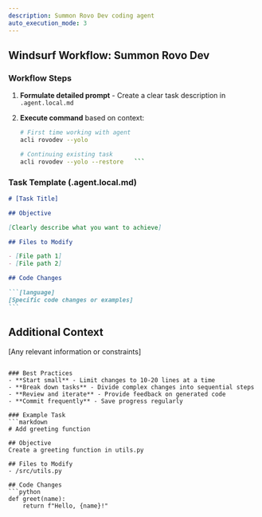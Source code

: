 ```yaml
---
description: Summon Rovo Dev coding agent
auto_execution_mode: 3
---
```


## Windsurf Workflow: Summon Rovo Dev

### Workflow Steps

1. **Formulate detailed prompt** - Create a clear task description in `.agent.local.md`
2. **Execute command** based on context:

   ````bash
   # First time working with agent
   acli rovodev --yolo

   # Continuing existing task
   acli rovodev --yolo --restore   ```
   ````

### Task Template (.agent.local.md)

````markdown
# [Task Title]

## Objective

[Clearly describe what you want to achieve]

## Files to Modify

- [File path 1]
- [File path 2]

## Code Changes

```[language]
[Specific code changes or examples]
```
````

## Additional Context

[Any relevant information or constraints]

````

### Best Practices
- **Start small** - Limit changes to 10-20 lines at a time
- **Break down tasks** - Divide complex changes into sequential steps
- **Review and iterate** - Provide feedback on generated code
- **Commit frequently** - Save progress regularly

### Example Task
```markdown
# Add greeting function

## Objective
Create a greeting function in utils.py

## Files to Modify
- /src/utils.py

## Code Changes
```python
def greet(name):
    return f"Hello, {name}!"
````
